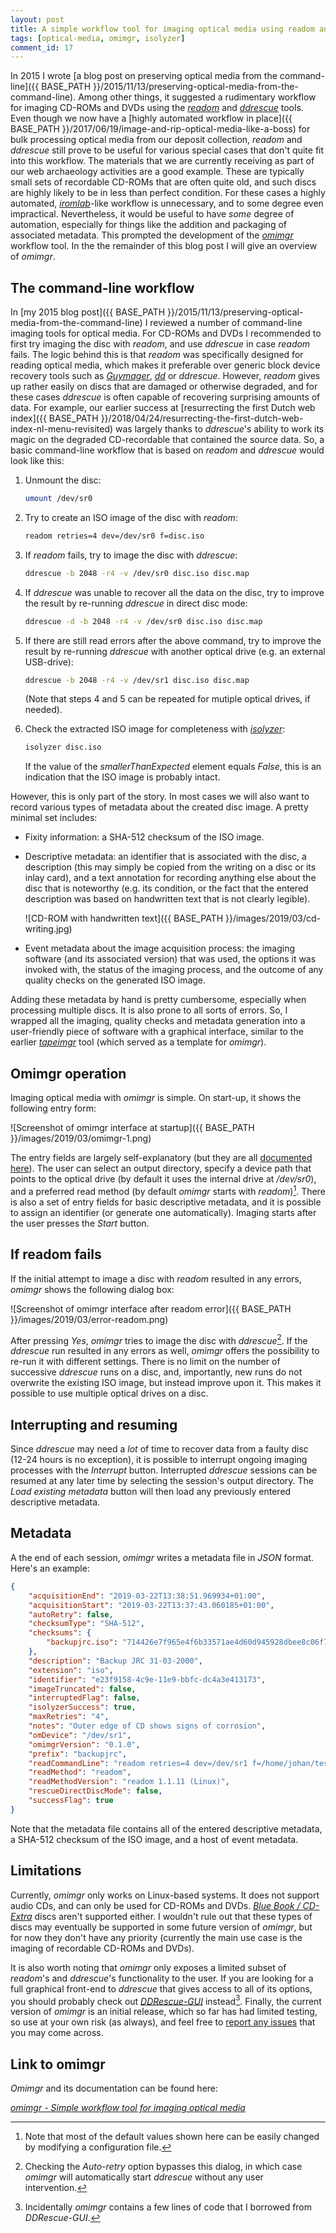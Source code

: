 ```yaml
---
layout: post
title: A simple workflow tool for imaging optical media using readom and ddrescue
tags: [optical-media, omimgr, isolyzer]
comment_id: 17
---
```


In 2015 I wrote [a blog post on preserving optical media from the command-line]({{ BASE_PATH }}/2015/11/13/preserving-optical-media-from-the-command-line). Among other things, it suggested a rudimentary workflow for imaging CD-ROMs and DVDs using the [*readom*](http://linux.die.net/man/1/readom) and [*ddrescue*](http://linux.die.net/man/1/ddrescue) tools. Even though we now have a [highly automated workflow in place]({{ BASE_PATH }}/2017/06/19/image-and-rip-optical-media-like-a-boss) for bulk processing optical media from our deposit collection, *readom* and *ddrescue* still prove to be useful for various special cases that don't quite fit into this workflow. The materials that we are currently receiving as part of our web archaeology activities are a good example. These are typically small sets of recordable CD-ROMs that are often quite old, and such discs are highly likely to be in less than perfect condition. For these cases a highly automated, [*iromlab*](https://github.com/KBNLresearch/iromlab)-like workflow is unnecessary, and to some degree even impractical. Nevertheless, it would be useful to have *some* degree of automation, especially for things like the addition and packaging of associated metadata. This prompted the development of the [*omimgr*](https://github.com/KBNLresearch/omimgr) workflow tool. In the the remainder of this blog post I will give an overview of *omimgr*.

<!-- more -->

## The command-line workflow

In [my 2015 blog post]({{ BASE_PATH }}/2015/11/13/preserving-optical-media-from-the-command-line) I reviewed a number of command-line imaging tools for optical media. For CD-ROMs and DVDs I recommended to first try imaging the disc with *readom*, and use *ddrescue* in case *readom* fails. The logic behind this is that *readom* was specifically designed for reading optical media, which makes it preferable over generic block device recovery tools such as [*Guymager*](https://guymager.sourceforge.io/), [*dd*](http://linux.die.net/man/1/dd) or *ddrescue*. However, *readom* gives up rather easily on discs that are damaged or otherwise degraded, and for these cases *ddrescue* is often capable of recovering surprising amounts of data. For example, our earlier success at [resurrecting the first Dutch web index]({{ BASE_PATH }}/2018/04/24/resurrecting-the-first-dutch-web-index-nl-menu-revisited) was largely thanks to *ddrescue*'s ability to work its magic on the degraded CD-recordable that contained the source data. So, a basic command-line workflow that is based on *readom* and *ddrescue* would look like this:

1. Unmount the disc:
   
   ```bash
   umount /dev/sr0
   ```

2. Try to create an ISO image of the disc with *readom*:

   ```bash
   readom retries=4 dev=/dev/sr0 f=disc.iso
   ```

3. If *readom* fails, try to image the disc with *ddrescue*:

   ```bash
   ddrescue -b 2048 -r4 -v /dev/sr0 disc.iso disc.map
   ```

4. If *ddrescue* was unable to recover all the data on the disc, try to improve the result by re-running *ddrescue* in direct disc mode:

   ```bash
   ddrescue -d -b 2048 -r4 -v /dev/sr0 disc.iso disc.map
   ```

5. If there are still read errors after the above command, try to improve the result by re-running *ddrescue* with another optical drive (e.g. an external USB-drive):

   ```bash
   ddrescue -b 2048 -r4 -v /dev/sr1 disc.iso disc.map
   ```

   (Note that steps 4 and 5 can be repeated for mutiple optical drives, if needed).

6. Check the extracted ISO image for completeness with [*isolyzer*](https://github.com/KBNLresearch/isolyzer):

   ```bash
   isolyzer disc.iso
   ```

   If the value of the *smallerThanExpected* element equals *False*, this is an indication that the ISO image is probably intact.

However, this is only part of the story. In most cases we will also want to record various types of metadata about the created disc image. A pretty minimal set includes:

- Fixity information: a SHA-512 checksum of the ISO image.

- Descriptive metadata: an identifier that is associated with the disc, a description (this may simply be copied from the writing on a disc or its inlay card), and a text annotation for recording anything else about the disc that is noteworthy (e.g. its condition, or the fact that the entered description was based on handwritten text that is not clearly legible).

    ![CD-ROM with handwritten text]({{ BASE_PATH }}/images/2019/03/cd-writing.jpg)

- Event metadata about the image acquisition process: the imaging software (and its associated version) that was used, the options it was invoked with, the status of the imaging process, and the outcome of any quality checks on the generated ISO image.

Adding these metadata by hand is pretty cumbersome, especially when processing multiple discs. It is also prone to all sorts of errors. So, I wrapped all the imaging, quality checks and metadata generation into a user-friendly piece of software with a graphical interface, similar to the earlier [*tapeimgr*](https://github.com/KBNLresearch/tapeimgr) tool (which served as a template for *omimgr*).

## Omimgr operation

Imaging optical media with *omimgr* is simple. On start-up, it shows the following entry form:

![Screenshot of omimgr interface at startup]({{ BASE_PATH }}/images/2019/03/omimgr-1.png)

The entry fields are largely self-explanatory (but they are all [documented here](https://github.com/KBNLresearch/omimgr)). The user can select an output directory, specify a device path that points to the optical drive (by default it uses the internal drive at */dev/sr0*), and a preferred read method (by default *omimgr* starts with *readom*)[^3]. There is also a set of entry fields for basic descriptive metadata, and it is possible to assign an identifier (or generate one automatically). Imaging starts after the user presses the *Start* button.

## If readom fails

If the initial attempt to image a disc with *readom* resulted in any errors, *omimgr* shows the following dialog box:

![Screenshot of omimgr interface after readom error]({{ BASE_PATH }}/images/2019/03/error-readom.png)

After pressing *Yes*, *omimgr* tries to image the disc with *ddrescue*[^1]. If the *ddrescue* run resulted in any errors as well, *omimgr* offers the possibility to re-run it with different settings. There is no limit on the number of successive *ddrescue* runs on a disc, and, importantly, new runs do not overwrite the existing ISO image, but instead improve upon it. This makes it possible to use multiple optical drives on a disc.

## Interrupting and resuming

Since *ddrescue* may need a *lot* of time to recover data from a faulty disc (12-24 hours is no exception), it is possible to interrupt ongoing imaging processes with the *Interrupt* button. Interrupted *ddrescue* sessions can be resumed at any later time by selecting the session's output directory. The *Load existing metadata* button will then load any previously entered descriptive metadata.

## Metadata

A the end of each session, *omimgr* writes a metadata file in *JSON* format. Here's an example:  

```json
{
    "acquisitionEnd": "2019-03-22T13:38:51.969934+01:00",
    "acquisitionStart": "2019-03-22T13:37:43.060185+01:00",
    "autoRetry": false,
    "checksumType": "SHA-512",
    "checksums": {
        "backupjrc.iso": "714426e7f965e4f6b33571ae4d60d945928dbee8c06f74225a138eaaa4ea4b2b7442620227e94920a0bc7ac17a6c7096fb310746cfff2c04b5c3e778ae8998ce"
    },
    "description": "Backup JRC 31-03-2000",
    "extension": "iso",
    "identifier": "e23f9158-4c9e-11e9-bbfc-dc4a3e413173",
    "imageTruncated": false,
    "interruptedFlag": false,
    "isolyzerSuccess": true,
    "maxRetries": "4",
    "notes": "Outer edge of CD shows signs of corrosion",
    "omDevice": "/dev/sr1",
    "omimgrVersion": "0.1.0",
    "prefix": "backupjrc",
    "readCommandLine": "readom retries=4 dev=/dev/sr1 f=/home/johan/test/backupjrc.iso",
    "readMethod": "readom",
    "readMethodVersion": "readom 1.1.11 (Linux)",
    "rescueDirectDiscMode": false,
    "successFlag": true
}
```

Note that the metadata file contains all of the entered descriptive metadata, a SHA-512 checksum of the ISO image, and a host of event metadata.

## Limitations

Currently, *omimgr* only works on Linux-based systems. It does not support audio CDs, and can only be used for CD-ROMs and DVDs. [*Blue Book / CD-Extra*](https://en.wikipedia.org/wiki/Blue_Book_(CD_standard)) discs aren't supported either. I wouldn't rule out that these types of discs may eventually be supported in some future version of *omimgr*, but for now they don't have any priority (currently the main use case is the imaging of recordable CD-ROMs and DVDs).

It is also worth noting that *omimgr* only exposes a limited subset of *readom*'s and *ddrescue*'s functionality to the user. If you are looking for a full graphical front-end to *ddrescue* that gives access to all of its options, you should probably check out [*DDRescue-GUI*](https://launchpad.net/ddrescue-gui) instead[^2]. Finally, the current version of *omimgr* is an initial release, which so far has had limited testing, so use at your own risk (as always), and feel free to [report any issues](https://github.com/KBNLresearch/omimgr/issues) that you may come across.

## Link to omimgr

*Omimgr* and its documentation can be found here:

[*omimgr - Simple workflow tool for imaging optical media*](https://github.com/KBNLresearch/omimgr)


[^1]: Checking the *Auto-retry* option bypasses this dialog, in which case *omimgr* will automatically start *ddrescue* without any user intervention.

[^2]: Incidentally *omimgr* contains a few lines of code that I borrowed from *DDRescue-GUI*.

[^3]: Note that most of the default values shown here can be easily changed by modifying a configuration file.